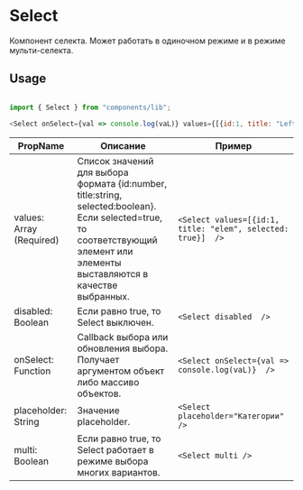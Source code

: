 # Select

Компонент селекта.
Может работать в одиночном режиме и в режиме мульти-селекта.

## Usage

```javascript

import { Select } from "components/lib";

<Select onSelect={val => console.log(vaL)} values={[{id:1, title: "Left"}, {id:2, title: "Right", selected: true}]} />

```
| PropName | Описание | Пример |
|---|---|---|
| values: Array (Required)  | Список значений для выбора формата {id:number, title:string, selected:boolean}.<br/>Если selected=true, то соответствующий элемент или элементы выставляются в качестве выбранных.  |  `<Select values=[{id:1, title: "elem", selected: true}]  />` |
| disabled: Boolean  | Если равно true, то Select выключен. |  `<Select disabled  />` |
| onSelect: Function  | Callback выбора или обновления выбора.<br/>Получает аргументом объект либо массиво объектов. |  `<Select onSelect={val => console.log(vaL)}  />` |
| placeholder: String  | Значение placeholder. |  `<Select placeholder="Категории"  />` |
| multi: Boolean  | Если равно true, то Select работает в режиме выбора многих вариантов. |  `<Select multi />` |
